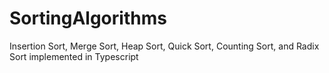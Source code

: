 # SortingAlgorithms
Insertion Sort, Merge Sort, Heap Sort, Quick Sort, Counting Sort, and Radix Sort implemented in Typescript
